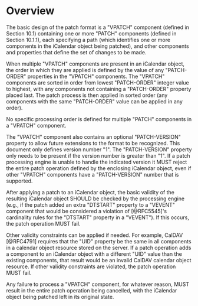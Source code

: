 # Overview

The basic design of the patch format is a "VPATCH" component (defined
in Section 10.1) containing one or more "PATCH" components (defined
in Section 10.1.1), each specifying a path (which identifies one or
more components in the iCalendar object being patched), and other
components and properties that define the set of changes to be made.

When multiple "VPATCH" components are present in an iCalendar object,
the order in which they are applied is defined by the value of any
"PATCH-ORDER" properties in the "VPATCH" components.  The "VPATCH"
components are sorted in order from lowest "PATCH-ORDER" integer
value to highest, with any components not containing a "PATCH-ORDER"
property placed last.  The patch process is then applied in sorted
order (any components with the same "PATCH-ORDER" value can be
applied in any order).

No specific processing order is defined for multiple "PATCH"
components in a "VPATCH" component.

The "VPATCH" component also contains an optional "PATCH-VERSION"
property to allow future extensions to the format to be recognized.
This document only defines version number "1".  The "PATCH-VERSION"
property only needs to be present if the version number is greater
than "1".  If a patch processing engine is unable to handle the
indicated version it MUST reject the entire patch operation defined
by the enclosing iCalendar object, even if other "VPATCH" components
have a "PATCH-VERSION" number that is supported.

After applying a patch to an iCalendar object, the basic validity of
the resulting iCalendar object SHOULD be checked by the processing
engine (e.g., if the patch added an extra "DTSTART" property to a
"VEVENT" component that would be considered a violation of
[@RFC5545]'s cardinality rules for the "DTSTART" property in a
"VEVENT").  If this occurs, the patch operation MUST fail.

Other validity constraints can be applied if needed.  For example,
CalDAV [@RFC4791] requires that the "UID" property be the same in all
components in a calendar object resource stored on the server.  If a
patch operation adds a component to an iCalendar object with a
different "UID" value than the existing components, that result would
be an invalid CalDAV calendar object resource.  If other validity
constraints are violated, the patch operation MUST fail.

Any failure to process a "VPATCH" component, for whatever reason,
MUST result in the entire patch operation being cancelled, with the
iCalendar object being patched left in its original state.


